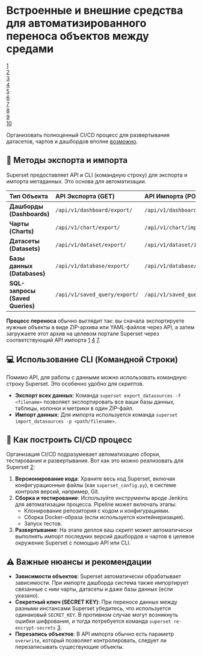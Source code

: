 # Встроенные и внешние средства для автоматизированного переноса объектов между средами
[1](https://blog.csdn.net/u013985879/article/details/139992318)  
[2](https://blog.csdn.net/weixin_42502742/article/details/136850085)  
[3](https://blog.csdn.net/kbhghbhk/article/details/134854615)  
[4](https://superset.org.cn/docs/configuration/importing-exporting-datasources)  
[5](https://blog.csdn.net/m0_60125201/article/details/138320841)  
[6](https://www.oschina.net/news/340839/apache-superset-4-1-2-released)  
[7](https://superset.hacker-linner.com/configuration/importing-exporting-datasources/)  
[8](https://blog.csdn.net/gitblog_01046/article/details/151596114)  
[9](https://www.redhat.com/zh-cn/topics/devops/what-is-ci-cd)  
[10](https://www.oschina.net/news/262432/apache-superset-3-0-1-released)  

Организовать полноценный CI/CD процесс для развертывания датасетов, чартов и дашбордов вполне [возможно](https://blog.csdn.net/weixin_42502742/article/details/136850085).

## 🚀 Методы экспорта и импорта

Superset предоставляет API и CLI (командную строку) для экспорта и импорта метаданных. Это основа для автоматизации.

| **Тип Объекта** | **API Экспорта (GET)** | **API Импорта (POST)** |
| :--- | :--- | :--- |
| **Дашборды (Dashboards)** | `/api/v1/dashboard/export/` | `/api/v1/dashboard/import/` |
| **Чарты (Charts)** | `/api/v1/chart/export/` | `/api/v1/chart/import/` |
| **Датасеты (Datasets)** | `/api/v1/dataset/export/` | `/api/v1/dataset/import/` |
| **Базы данных (Databases)** | `/api/v1/database/export/` | `/api/v1/database/import/` |
| **SQL-запросы (Saved Queries)** | `/api/v1/saved_query/export/` | `/api/v1/saved_query/import/` |

**Процесс переноса** обычно выглядит так: вы сначала экспортируете нужные объекты в виде ZIP-архива или YAML-файлов через API, а затем загружаете этот архив на целевом портале Superset через соответствующий API импорта [1](https://blog.csdn.net/u013985879/article/details/139992318) [4](https://superset.org.cn/docs/configuration/importing-exporting-datasources) [7](https://superset.hacker-linner.com/configuration/importing-exporting-datasources/).

## 💻 Использование CLI (Командной Строки)

Помимо API, для работы с данными можно использовать командную строку Superset. Это особенно удобно для скриптов.

- **Экспорт всех данных**: Команда `superset export_datasources -f <filename>` позволяет экспортировать все ваши базы данных, таблицы, колонки и метрики в один ZIP-файл.
- **Импорт данных**: Для импорта используется команда `superset import_datasources -p <path/filename>`.

## 🔄 Как построить CI/CD процесс

Организация CI/CD подразумевает автоматизацию сборки, тестирования и развертывания. Вот как это можно реализовать для Superset [2](https://blog.csdn.net/weixin_42502742/article/details/136850085):

1.  **Версионирование кода**: Храните весь код Superset, включая конфигурационные файлы (как `superset_config.py`), в системе контроля версий, например, Git.
2.  **Сборка и тестирование**: Используйте инструменты вроде Jenkins для автоматизации процесса. Pipeline может включать этапы:
    - Клонирование репозитория с кодом и конфигурациями.
    - Сборка Docker-образа (если используется контейнеризация).
    - Запуск тестов.
3.  **Развертывание**: На этапе деплоя ваш скрипт может автоматически выполнять импорт последних версий дашбордов и чартов в целевое окружение Superset с помощью API или CLI.

## ⚠️ Важные нюансы и рекомендации

- **Зависимости объектов**: Superset автоматически обрабатывает зависимости. При импорте дашборда система также импортирует связанные с ним чарты, датасеты и даже базы данных (если указано).
- **Секретный ключ (SECRET KEY)**: При переносе данных между разными инстансами Superset убедитесь, что используется одинаковый `SECRET_KEY`. В противном случае могут возникнуть ошибки шифрования, и тогда потребуется команда `superset re-encrypt-secrets` [3](https://blog.csdn.net/kbhghbhk/article/details/134854615).
- **Перезапись объектов**: В API импорта обычно есть параметр `overwrite`, который позволяет контролировать, следует ли перезаписывать существующие объекты.
